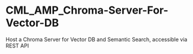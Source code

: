 # CML_AMP_Chroma-Server-For-Vector-DB
Host a Chroma Server for Vector DB and Semantic Search, accessible via REST API
